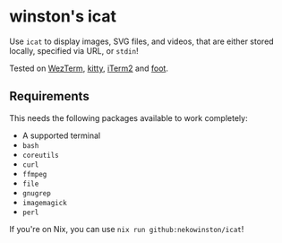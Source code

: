 # winston's icat

Use `icat` to display images, SVG files, and videos, that are either stored locally, specified via URL, or `stdin`!

Tested on [WezTerm](https://wezfurlong.org/wezterm/), [kitty](https://sw.kovidgoyal.net/kitty/), [iTerm2](https://iterm2.com) and [foot](https://codeberg.org/dnkl/foot).

## Requirements

This needs the following packages available to work completely:

- A supported terminal
- `bash`
- `coreutils`
- `curl`
- `ffmpeg`
- `file`
- `gnugrep`
- `imagemagick`
- `perl`

If you're on Nix, you can use `nix run github:nekowinston/icat`!
